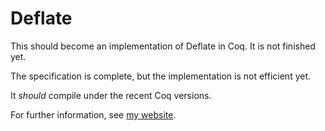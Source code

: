 Deflate
=======

This should become an implementation of Deflate in Coq. It is not
finished yet.

The specification is complete, but the implementation is not efficient
yet.

It *should* compile under the recent Coq versions.

For further information, see
[my website](http://www2.tcs.ifi.lmu.de/~senjak/).

